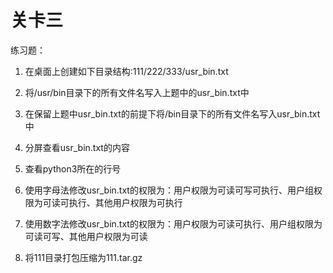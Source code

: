 # 关卡三

练习题：

1. 在桌面上创建如下目录结构:111/222/333/usr\_bin.txt

2. 将/usr/bin目录下的所有文件名写入上题中的usr\_bin.txt中

3. 在保留上题中usr\_bin.txt的前提下将/bin目录下的所有文件名写入usr\_bin.txt中

4. 分屏查看usr\_bin.txt的内容

5. 查看python3所在的行号

6. 使用字母法修改usr\_bin.txt的权限为：用户权限为可读可写可执行、用户组权限为可读可执行、其他用户权限为可执行

7. 使用数字法修改usr\_bin.txt的权限为：用户权限为可读可执行、用户组权限为可读可写、其他用户权限为可读

8. 将111目录打包压缩为111.tar.gz



